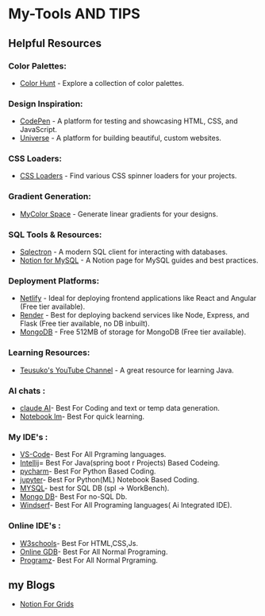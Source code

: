 # My-Tools AND TIPS

## Helpful Resources

### Color Palettes:
- [Color Hunt](https://colorhunt.co/) - Explore a collection of color palettes.

### Design Inspiration:
- [CodePen](https://codepen.io/) - A platform for testing and showcasing HTML, CSS, and JavaScript.
- [Universe](https://www.universe.com/) - A platform for building beautiful, custom websites.

### CSS Loaders:
- [CSS Loaders](https://css-loaders.com/spinner/) - Find various CSS spinner loaders for your projects.

### Gradient Generation:
- [MyColor Space](https://mycolor.space/gradient) - Generate linear gradients for your designs.

### SQL Tools & Resources:
- [Sqlectron](https://sourceforge.net/projects/sqlectron.mirror/) - A modern SQL client for interacting with databases.
- [Notion for MySQL](https://ambitious-manager-c6b.notion.site/SQL-21c67345fcc880a7b620d353fc388632) - A Notion page for MySQL guides and best practices.

### Deployment Platforms:
- [Netlify](https://www.netlify.com/) - Ideal for deploying frontend applications like React and Angular (Free tier available).
- [Render](https://render.com/) - Best for deploying backend services like Node, Express, and Flask (Free tier available, no DB inbuilt).
- [MongoDB](https://www.mongodb.com/) - Free 512MB of storage for MongoDB (Free tier available).

### Learning Resources:
- [Teusuko's YouTube Channel](https://www.youtube.com/channel/UCxPb3Zx6D6y9kLvFvluVOmQ) - A great resource for learning Java.


### AI chats :

- [claude AI](https://claude.ai/new)- Best For Coding and text or temp data generation.
- [Notebook lm](https://notebooklm.google/)- Best For quick learning.

###  My IDE's :

- [VS-Code](https://code.visualstudio.com/)- Best For All Prgraming languages.
- [Intellij](https://www.jetbrains.com/idea/)= Best For Java(spring boot r Projects) Based Codeing.
- [pycharm](https://www.jetbrains.com/pycharm/)- Best For Python Based Coding.
- [jupyter](https://jupyter.org/)- Best For Python(ML) Notebook Based Coding.
- [MYSQL](https://www.mysql.com/)- best for SQL DB (spl -> WorkBench).
- [Mongo DB](https://www.mongodb.com/try/download/compass)- Best For no-SQL Db.
- [Windserf](https://codeium.com/windsurf)- Best For All Programing languages( Ai Integrated IDE).


###  Online IDE's :

- [W3schools](https://www.w3schools.com/)- Best For HTML,CSS,Js.
- [Online GDB](https://www.onlinegdb.com/online_python_compiler)- Best For All Normal Programing.
- [Programz](https://www.programiz.com/python-programming/online-compiler/)- Best For All Normal Prgraming.


## my Blogs

- [Notion For Grids](https://ambitious-manager-c6b.notion.site/CSS-Grid-1c167345fcc880089d6effc30d8cf604#1c167345fcc88050bd5eccda778e9673)


